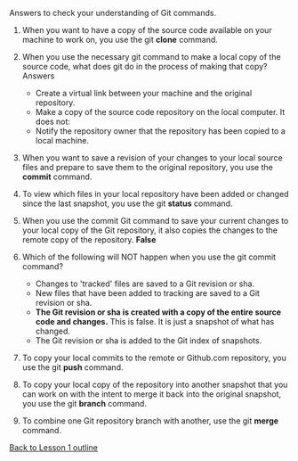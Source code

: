 Answers to check your understanding of Git commands.

1. When you want to have a copy of the source code available on your machine to work on, you use the git **clone** command.

2. When you use the necessary git command to make a local copy of the source code, what does git do in the process of making that copy?
   Answers
   * Create a virtual link between your machine and the original repository.
   * Make a copy of the source code repository on the local computer.
   It does not:
   * Notify the repository owner that the repository has been copied to a local machine.

3. When you want to save a revision of your changes to your local source files and prepare to save them to the original repository, you use the **commit** command.

4. To view which files in your local repository have been added or changed since the last snapshot, you use the git **status** command.

5. When you use the commit Git command to save your current changes to your local copy of the Git repository, it also copies the changes to the remote copy of the repository.
**False**

6. Which of the following will NOT happen when you use the git commit command?
   * Changes to 'tracked' files are saved to a Git revision or sha.
   * New files that have been added to tracking are saved to a Git revision or sha.
   * **The Git revision or sha is created with a copy of the entire source code and changes.** This is false. It is just a snapshot of what has changed.
   * The Git revision or sha is added to the Git index of snapshots.

7. To copy your local commits to the remote or Github.com repository, you use the git **push** command.

8. To copy your local copy of the repository into another snapshot that you can work on with the intent to merge it back into the original snapshot, you use the git **branch** command.

9. To combine one Git repository branch with another, use the git **merge** command.


[Back to Lesson 1 outline](https://github.com/live-and-learn/git-learning/tree/master/lesson-1 "Back to lesson 1 outline")